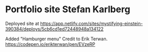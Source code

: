 # Portfolio site Stefan Karlberg

Deployed site at https://app.netlify.com/sites/mystifying-einstein-390384/deploys/5cb6cd1ed72448948a134122


Added "Hamburger menu" Credit to Erik Terwan. 
https://codepen.io/erikterwan/pen/EVzeRP


